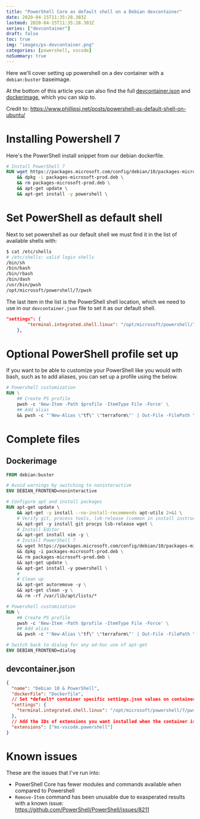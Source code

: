 ```yaml
---
title: "PowerShell Core as default shell on a Debian devcontainer"
date: 2020-04-15T11:35:28.303Z
lastmod: 2020-04-15T11:35:28.303Z
series: ["devcontainer"]
draft: false
toc: true
img: "images/ps-devcontainer.png"
categories: [powershell, vscode]
noSummary: true
---
```


Here we'll cover setting up powershell on a dev container with a `debian:buster` baseimage.

At the bottom of this article you can also find the full [devcontainer.json](#devcontainerjson) and [dockerimage](#dockerimage), which you can skip to.

Credit to: https://www.phillipsj.net/posts/powershell-as-default-shell-on-ubuntu/

# Installing Powershell 7

Here's the PowerShell install snippet from our debian dockerfile.

```Dockerfile
# Install PowerShell 7
RUN wget https://packages.microsoft.com/config/debian/10/packages-microsoft-prod.deb \
    && dpkg -i packages-microsoft-prod.deb \
    && rm packages-microsoft-prod.deb \
    && apt-get update \
    && apt-get install -y powershell \
```

# Set PowerShell as default shell

Next to set powershell as our default shell we must find it in the list of available shells with:

```bash
$ cat /etc/shells
# /etc/shells: valid login shells
/bin/sh
/bin/bash
/bin/rbash
/bin/dash
/usr/bin/pwsh
/opt/microsoft/powershell/7/pwsh
```

The last item in the list is the PowerShell shell location, which we need to use in our `devcontainer.json` file to set it as our default shell.

```json
"settings": {
		"terminal.integrated.shell.linux": "/opt/microsoft/powershell/7/pwsh",
	},
```

# Optional PowerShell profile set up

If you want to be able to customize your PowerShell like you would with bash, such as to add aliases, you can set up a profile using the below.

```Dockerfile
# Powershell customization
RUN \
    ## Create PS profile
    pwsh -c 'New-Item -Path $profile -ItemType File -Force' \
    ## Add alias
    && pwsh -c "'New-Alias \"tf\" \"terraform\"' | Out-File -FilePath \$profile"
```

# Complete files

## Dockerimage

```Dockerfile
FROM debian:buster

# Avoid warnings by switching to noninteractive
ENV DEBIAN_FRONTEND=noninteractive

# Configure apt and install packages
RUN apt-get update \
    && apt-get -y install --no-install-recommends apt-utils 2>&1 \
    # Verify git, process tools, lsb-release (common in install instructions for CLIs), wget installed
    && apt-get -y install git procps lsb-release wget \
    # Install Editor
    && apt-get install vim -y \
    # Install PowerShell 7
    && wget https://packages.microsoft.com/config/debian/10/packages-microsoft-prod.deb \
    && dpkg -i packages-microsoft-prod.deb \
    && rm packages-microsoft-prod.deb \
    && apt-get update \
    && apt-get install -y powershell \
    #
    # Clean up
    && apt-get autoremove -y \
    && apt-get clean -y \
    && rm -rf /var/lib/apt/lists/*

# Powershell customization
RUN \
    ## Create PS profile
    pwsh -c 'New-Item -Path $profile -ItemType File -Force' \
    ## Add alias
    && pwsh -c "'New-Alias \"tf\" \"terraform\"' | Out-File -FilePath \$profile"

# Switch back to dialog for any ad-hoc use of apt-get
ENV DEBIAN_FRONTEND=dialog
```

## devcontainer.json

```json
{
  "name": "Debian 10 & PowerShell",
  "dockerFile": "Dockerfile",
  // Set *default* container specific settings.json values on container create.
  "settings": {
    "terminal.integrated.shell.linux": "/opt/microsoft/powershell/7/pwsh"
  },
  // Add the IDs of extensions you want installed when the container is created.
  "extensions": ["ms-vscode.powershell"]
}
```

# Known issues

These are the issues that I've run into:

- PowerShell Core has fewer modules and commands available when compared to Powershell
- `Remove-Item` command has been unusable due to exasperated results with a known issue: https://github.com/PowerShell/PowerShell/issues/8211
